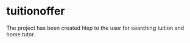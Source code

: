 # tuitionoffer
The project has been created hlep to the user for searching tuition and home tutor. 
